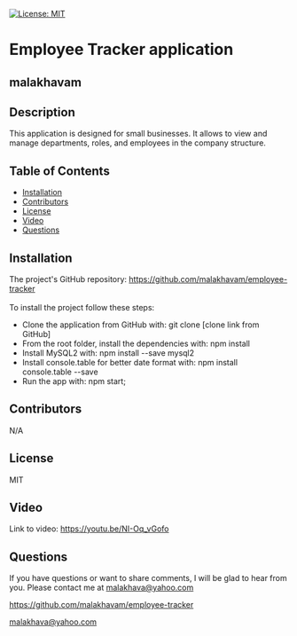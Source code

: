 [![License: MIT](https://shields.io/badge/license-MIT-green.svg)](https://opensource.org/licenses/MIT)
   # Employee Tracker application

   ## malakhavam
   
   ## Description 
   
   This application  is designed for small businesses. It allows to view and manage departments, roles, and employees in the company structure.
   
   ## Table of Contents  
   * [Installation](#installation)
   * [Contributors](#contibutors)
   * [License](#license)
   * [Video](#video)
   * [Questions](#questions)
   
   
   ## Installation 
   
   The project's GitHub repository: https://github.com/malakhavam/employee-tracker <br/>   
   To install the project follow these steps: 
   * Clone the application from GitHub with: git clone [clone link from GitHub] 
   * From the root folder, install the dependencies with: npm install
   * Install MySQL2 with: npm install --save mysql2
   * Install console.table for better date format with: npm install console.table --save
   * Run the app with: npm start;

   ## Contributors

   N/A

   ## License

   MIT
  
   ## Video

   Link to video: https://youtu.be/NI-Oq_vGofo
   
   ## Questions
   
   If you have questions or want to share comments, I will be glad to hear from you. Please contact me at malakhava@yahoo.com

   https://github.com/malakhavam/employee-tracker
   
   malakhava@yahoo.com
